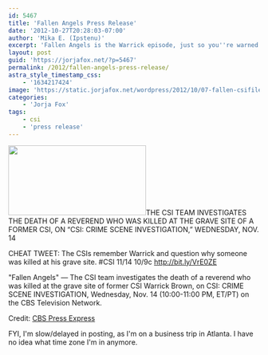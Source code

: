 ```yaml
---
id: 5467
title: 'Fallen Angels Press Release'
date: '2012-10-27T20:28:03-07:00'
author: 'Mika E. (Ipstenu)'
excerpt: 'Fallen Angels is the Warrick episode, just so you''re warned.'
layout: post
guid: 'https://jorjafox.net/?p=5467'
permalink: /2012/fallen-angels-press-release/
astra_style_timestamp_css:
    - '1634217424'
image: 'https://static.jorjafox.net/wordpress/2012/10/07-fallen-csifiles02.jpeg'
categories:
    - 'Jorja Fox'
tags:
    - csi
    - 'press release'
---
```


<img class="alignleft size-medium wp-image-5468" title="Fallen Angels" src="//static.jorjafox.net/wordpress/2012/10/07-fallen-csifiles02-276x140.jpeg" alt="" width="276" height="140" />THE CSI TEAM INVESTIGATES THE DEATH OF A REVEREND WHO WAS KILLED AT THE GRAVE SITE OF A FORMER CSI, ON “CSI: CRIME SCENE INVESTIGATION,” WEDNESDAY, NOV. 14

CHEAT TWEET: The CSIs remember Warrick and question why someone was killed at his grave site. #CSI 11/14 10/9c http://bit.ly/VrE0ZE

"Fallen Angels" — The CSI team investigates the death of a reverend who was killed at the grave site of former CSI Warrick Brown, on CSI: CRIME SCENE INVESTIGATION, Wednesday, Nov. 14 (10:00-11:00 PM, ET/PT) on the CBS Television Network.

Credit: <a href="http://www.cbspressexpress.com/cbs-entertainment/shows/csi-crime-scene-investigation/releases/view?id=33415">CBS Press Express</a>

FYI, I'm slow/delayed in posting, as I'm on a business trip in Atlanta. I have no idea what time zone I'm in anymore.